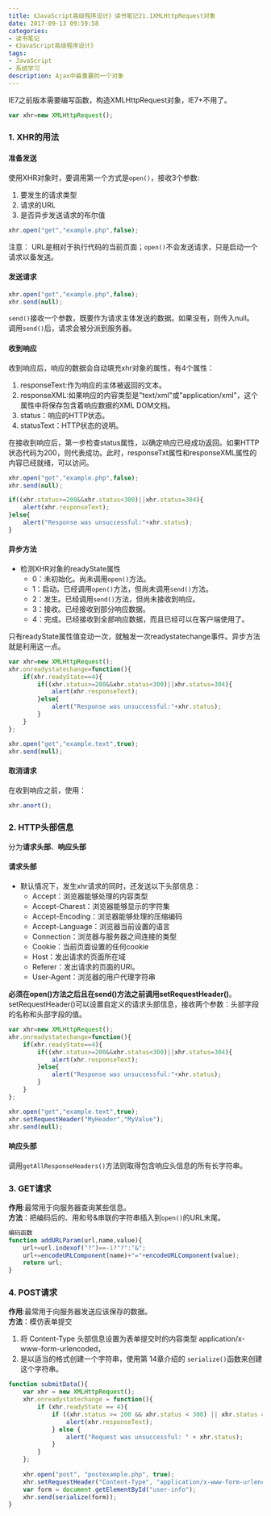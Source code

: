 ```yaml
---
title: 《JavaScript高级程序设计》读书笔记21.1XMLHttpRequest对象
date: 2017-09-13 09:59:58
categories:
- 读书笔记
- 《JavaScript高级程序设计》
tags:
- JavaScript
- 系统学习
description: Ajax中最重要的一个对象
---
```

IE7之前版本需要编写函数，构造XMLHttpRequest对象，IE7+不用了。
```javascript
var xhr=new XMLHttpRequest();
```
### 1. XHR的用法
#### 准备发送
使用XHR对象时，要调用第一个方式是`open()`，接收3个参数:    
1. 要发生的请求类型
2. 请求的URL
3. 是否异步发送请求的布尔值
```javascript
xhr.open("get","example.php",false);
```
注意：
URL是相对于执行代码的当前页面；`open()`不会发送请求，只是启动一个请求以备发送。

#### 发送请求
```javascript
xhr.open("get","example.php",false);
xhr.send(null);
```
`send()`接收一个参数，既要作为请求主体发送的数据。如果没有，则传入null。      
调用`send()`后，请求会被分派到服务器。

#### 收到响应
收到响应后，响应的数据会自动填充xhr对象的属性，有4个属性：      
1. responseText:作为响应的主体被返回的文本。
2. responseXML:如果响应的内容类型是"text/xml"或"application/xml"，这个属性中将保存包含着响应数据的XML DOM文档。
3. status：响应的HTTP状态。
4. statusText：HTTP状态的说明。    

在接收到响应后，第一步检查status属性，以确定响应已经成功返回。如果HTTP状态代码为200，则代表成功。此时，responseTxt属性和responseXML属性的内容已经就绪，可以访问。
```javascript
xhr.open("get","example.php",false);
xhr.send(null);

if((xhr.status>=200&&xhr.status<300)||xhr.status=304){
    alert(xhr.responseText);
}else{
    alert("Response was unsuccessful:"+xhr.status);
}
```

####  异步方法
- 检测XHR对象的readyState属性
    - 0：未初始化。尚未调用`open()`方法。
    - 1：启动。已经调用`open()`方法，但尚未调用`send()`方法。
    - 2：发生。已经调用`send()`方法，但尚未接收到响应。
    - 3：接收。已经接收到部分响应数据。
    - 4：完成。已经接收到全部响应数据，而且已经可以在客户端使用了。

只有readyState属性值变动一次，就触发一次readystatechange事件。异步方法就是利用这一点。
```javascript
var xhr=new XMLHttpRequest();
xhr.onreadystatechange=function(){
    if(xhr.readyState==4){
        if((xhr.status>=200&&xhr.status<300)||xhr.status=304){
            alert(xhr.responseText);
        }else{
            alert("Response was unsuccessful:"+xhr.status);
        }
    }
};

xhr.open("get","example.text",true);
xhr.send(null);
```

#### 取消请求
在收到响应之前，使用：
```javascript
xhr.anort();
```

### 2. HTTP头部信息
分为**请求头部**、**响应头部**
#### 请求头部
- 默认情况下，发生xhr请求的同时，还发送以下头部信息：
    - Accept：浏览器能够处理的内容类型
    - Accept-Charest：浏览器能够显示的字符集
    - Accept-Encoding：浏览器能够处理的压缩编码
    - Accept-Language：浏览器当前设置的语言
    - Connection：浏览器与服务器之间连接的类型
    - Cookie：当前页面设置的任何cookie
    - Host：发出请求的页面所在域
    - Referer：发出请求的页面的URI。
    - User-Agent：浏览器的用户代理字符串

**必须在open()方法之后且在send()方法之前调用setRequestHeader()**。            
setRequestHeader()可以设置自定义的请求头部信息，接收两个参数：头部字段的名称和头部字段的值。
```javascript
var xhr=new XMLHttpRequest();
xhr.onreadystatechange=function(){
    if(xhr.readyState==4){
        if((xhr.status>=200&&xhr.status<300)||xhr.status=304){
            alert(xhr.responseText);
        }else{
            alert("Response was unsuccessful:"+xhr.status);
        }
    }
};

xhr.open("get","example.text",true);
xhr.setRequestHeader("MyHeader","MyValue");
xhr.send(null);
```

#### 响应头部
调用`getAllResponseHeaders()`方法则取得包含响应头信息的所有长字符串。


### 3. GET请求
**作用**:最常用于向服务器查询某些信息。    
**方法**：把编码后的、用和号&串联的字符串插入到`open()`的URL末尾。
```javascript
编码函数
function addURLParam(url,name,value){
    url+=url.indexof("?")==-1?"?":"&";
    url+=encodeURLComponent(name)+"="+encodeURLComponent(value);
    return url;
}
```

### 4. POST请求
**作用**:最常用于向服务器发送应该保存的数据。     
**方法**：模仿表单提交
1. 将 Content-Type 头部信息设置为表单提交时的内容类型 application/x-www-form-urlencoded，
2. 是以适当的格式创建一个字符串，使用第 14章介绍的 `serialize()`函数来创建这个字符串。
```javascript
function submitData(){  
    var xhr = new XMLHttpRequest(); 
    xhr.onreadystatechange = function(){ 
        if (xhr.readyState == 4){ 
            if ((xhr.status >= 200 && xhr.status < 300) || xhr.status == 304){ 
                alert(xhr.responseText); 
            } else { 
                alert("Request was unsuccessful: " + xhr.status); 
            } 
        } 
    }; 
 
    xhr.open("post", "postexample.php", true); 
    xhr.setRequestHeader("Content-Type", "application/x-www-form-urlencoded"); 
    var form = document.getElementById("user-info"); 
    xhr.send(serialize(form)); 
} 
 
```